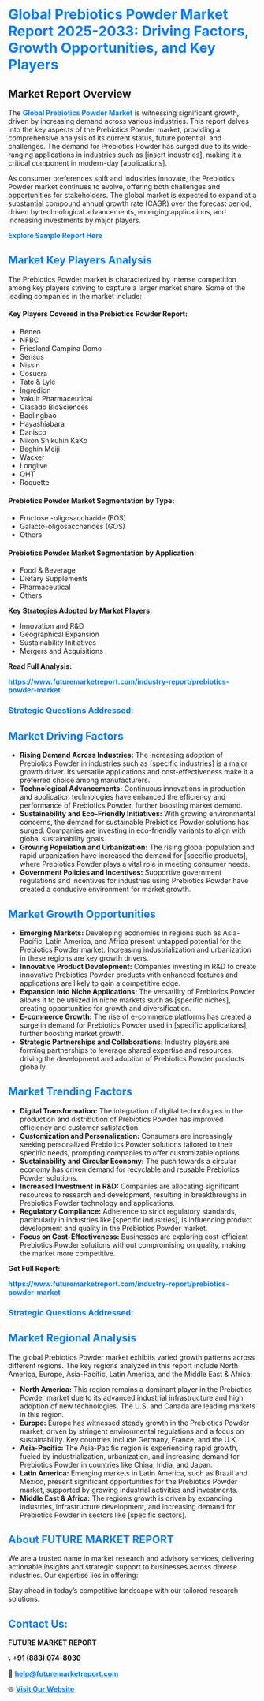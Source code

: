 <h1 style="color: #007BFF;">Global Prebiotics Powder Market Report 2025-2033: Driving Factors, Growth Opportunities, and Key Players</h1>

<section id="overview">
<h2>Market Report Overview</h2>
<p>The <a href="https://www.futuremarketreport.com/industry-report/prebiotics-powder-market" style="color: #007BFF; text-decoration: none;"><strong>Global Prebiotics Powder Market</strong></a> is witnessing significant growth, driven by increasing demand across various industries. This report delves into the key aspects of the Prebiotics Powder market, providing a comprehensive analysis of its current status, future potential, and challenges. The demand for Prebiotics Powder has surged due to its wide-ranging applications in industries such as [insert industries], making it a critical component in modern-day [applications].</p>
<p>As consumer preferences shift and industries innovate, the Prebiotics Powder market continues to evolve, offering both challenges and opportunities for stakeholders. The global market is expected to expand at a substantial compound annual growth rate (CAGR) over the forecast period, driven by technological advancements, emerging applications, and increasing investments by major players.</p>
</section>

<section id="overview">
<p><a href="https://www.futuremarketreport.com/request-sample/reportId=64610" style="color: #007BFF; text-decoration: none;"><strong>Explore Sample Report Here</strong></a></p>
</section>

<section id="key-players">
<h2 style="color: #007BFF;">Market Key Players Analysis</h2>
<p>The Prebiotics Powder market is characterized by intense competition among key players striving to capture a larger market share. Some of the leading companies in the market include:</p>
<h4>Key Players Covered in the Prebiotics Powder Report:</h4>
<ul><li>Beneo</li><li>NFBC</li><li>Friesland Campina Domo</li><li>Sensus</li><li>Nissin</li><li>Cosucra</li><li>Tate &amp; Lyle</li><li>Ingredion</li><li>Yakult Pharmaceutical</li><li>Clasado BioSciences</li><li>Baolingbao</li><li>Hayashiabara</li><li>Danisco</li><li>Nikon Shikuhin KaKo</li><li>Beghin Meiji</li><li>Wacker</li><li>Longlive</li><li>QHT</li><li>Roquette</li></ul>
<h4>Prebiotics Powder Market Segmentation by Type:</h4>
<ul><li>Fructose -oligosaccharide (FOS)</li><li>Galacto-oligosaccharides (GOS)</li><li>Others</li></ul>

<h4>Prebiotics Powder Market Segmentation by Application:</h4>
<ul><li>Food &amp; Beverage</li><li>Dietary Supplements</li><li>Pharmaceutical</li><li>Others</li></ul>
<p><strong>Key Strategies Adopted by Market Players:</strong></p>
<ul>
<li>Innovation and R&D</li>
<li>Geographical Expansion</li>
<li>Sustainability Initiatives</li>
<li>Mergers and Acquisitions</li>
</ul>
</section>

<section>
<p><strong>Read Full Analysis: </strong></p><a href="https://www.futuremarketreport.com/industry-report/prebiotics-powder-market" style="color: #007BFF; text-decoration: none;"><strong>https://www.futuremarketreport.com/industry-report/prebiotics-powder-market</strong></a>
<h3 style="color: #007BFF;">Strategic Questions Addressed:</h3>
</section>

<section id="driving-factors">
<h2 style="color: #007BFF;">Market Driving Factors</h2>
<ul>
<li><strong>Rising Demand Across Industries:</strong> The increasing adoption of Prebiotics Powder in industries such as [specific industries] is a major growth driver. Its versatile applications and cost-effectiveness make it a preferred choice among manufacturers.</li>
<li><strong>Technological Advancements:</strong> Continuous innovations in production and application technologies have enhanced the efficiency and performance of Prebiotics Powder, further boosting market demand.</li>
<li><strong>Sustainability and Eco-Friendly Initiatives:</strong> With growing environmental concerns, the demand for sustainable Prebiotics Powder solutions has surged. Companies are investing in eco-friendly variants to align with global sustainability goals.</li>
<li><strong>Growing Population and Urbanization:</strong> The rising global population and rapid urbanization have increased the demand for [specific products], where Prebiotics Powder plays a vital role in meeting consumer needs.</li>
<li><strong>Government Policies and Incentives:</strong> Supportive government regulations and incentives for industries using Prebiotics Powder have created a conducive environment for market growth.</li>
</ul>
</section>

<section id="growth-opportunities">
<h2 style="color: #007BFF;">Market Growth Opportunities</h2>
<ul>
<li><strong>Emerging Markets:</strong> Developing economies in regions such as Asia-Pacific, Latin America, and Africa present untapped potential for the Prebiotics Powder market. Increasing industrialization and urbanization in these regions are key growth drivers.</li>
<li><strong>Innovative Product Development:</strong> Companies investing in R&D to create innovative Prebiotics Powder products with enhanced features and applications are likely to gain a competitive edge.</li>
<li><strong>Expansion into Niche Applications:</strong> The versatility of Prebiotics Powder allows it to be utilized in niche markets such as [specific niches], creating opportunities for growth and diversification.</li>
<li><strong>E-commerce Growth:</strong> The rise of e-commerce platforms has created a surge in demand for Prebiotics Powder used in [specific applications], further boosting market growth.</li>
<li><strong>Strategic Partnerships and Collaborations:</strong> Industry players are forming partnerships to leverage shared expertise and resources, driving the development and adoption of Prebiotics Powder products globally.</li>
</ul>
</section>

<section id="trending-factors">
<h2 style="color: #007BFF;">Market Trending Factors</h2>
<ul>
<li><strong>Digital Transformation:</strong> The integration of digital technologies in the production and distribution of Prebiotics Powder has improved efficiency and customer satisfaction.</li>
<li><strong>Customization and Personalization:</strong> Consumers are increasingly seeking personalized Prebiotics Powder solutions tailored to their specific needs, prompting companies to offer customizable options.</li>
<li><strong>Sustainability and Circular Economy:</strong> The push towards a circular economy has driven demand for recyclable and reusable Prebiotics Powder solutions.</li>
<li><strong>Increased Investment in R&D:</strong> Companies are allocating significant resources to research and development, resulting in breakthroughs in Prebiotics Powder technology and applications.</li>
<li><strong>Regulatory Compliance:</strong> Adherence to strict regulatory standards, particularly in industries like [specific industries], is influencing product development and quality in the Prebiotics Powder market.</li>
<li><strong>Focus on Cost-Effectiveness:</strong> Businesses are exploring cost-efficient Prebiotics Powder solutions without compromising on quality, making the market more competitive.</li>
</ul>
</section>

<section>
<p><strong>Get Full Report: </strong></p><a href="https://www.futuremarketreport.com/industry-report/prebiotics-powder-market" style="color: #007BFF; text-decoration: none;"><strong>https://www.futuremarketreport.com/industry-report/prebiotics-powder-market</strong></a>
<h3 style="color: #007BFF;">Strategic Questions Addressed:</h3>
</section>


<section id="regional-analysis">
<h2 style="color: #007BFF;">Market Regional Analysis</h2>
<p>The global Prebiotics Powder market exhibits varied growth patterns across different regions. The key regions analyzed in this report include North America, Europe, Asia-Pacific, Latin America, and the Middle East & Africa:</p>
<ul>
<li><strong>North America:</strong> This region remains a dominant player in the Prebiotics Powder market due to its advanced industrial infrastructure and high adoption of new technologies. The U.S. and Canada are leading markets in this region.</li>
<li><strong>Europe:</strong> Europe has witnessed steady growth in the Prebiotics Powder market, driven by stringent environmental regulations and a focus on sustainability. Key countries include Germany, France, and the U.K.</li>
<li><strong>Asia-Pacific:</strong> The Asia-Pacific region is experiencing rapid growth, fueled by industrialization, urbanization, and increasing demand for Prebiotics Powder in countries like China, India, and Japan.</li>
<li><strong>Latin America:</strong> Emerging markets in Latin America, such as Brazil and Mexico, present significant opportunities for the Prebiotics Powder market, supported by growing industrial activities and investments.</li>
<li><strong>Middle East & Africa:</strong> The region’s growth is driven by expanding industries, infrastructure development, and increasing demand for Prebiotics Powder in sectors like [specific sectors].</li>
</ul>
</section>

<footer>
<h2 style="color: #007BFF;">About FUTURE MARKET REPORT</h2>
<p>We are a trusted name in market research and advisory services, delivering actionable insights and strategic support to businesses across diverse industries. Our expertise lies in offering:</p>

<p>Stay ahead in today’s competitive landscape with our tailored research solutions.</p>

<h2 style="color: #007BFF;">Contact Us:</h2>
<p><strong>FUTURE MARKET REPORT</strong></p>
<p>📞 <strong>+91 (883) 074-8030</strong></p>
<p>📧 <strong><a href="mailto:help@futuremarketreport.com" style="color: #007BFF;">help@futuremarketreport.com</a></strong></p>
<p>🌐 <strong><a href="https://www.futuremarketreport.com/" style="color: #007BFF;">Visit Our Website</a></strong></p>
</footer>